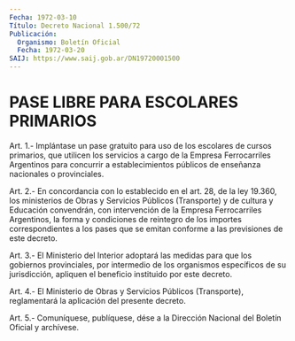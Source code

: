 ```yaml
---
Fecha: 1972-03-10
Título: Decreto Nacional 1.500/72
Publicación:
  Organismo: Boletín Oficial
  Fecha: 1972-03-20
SAIJ: https://www.saij.gob.ar/DN19720001500
---
```

# PASE LIBRE PARA ESCOLARES PRIMARIOS

<a id="1"></a>
Art. 1.- Implántase un pase gratuito para uso de los escolares de cursos  primarios,  que  utilicen  los  servicios  a cargo de la Empresa  Ferrocarriles Argentinos para concurrir a establecimientos públicos de enseñanza nacionales o provinciales.

<a id="2"></a>
Art.  2.- En concordancia con lo establecido en el art. 28, de la ley 19.360,  los  ministerios  de  Obras  y  Servicios  Públicos (Transporte)  y de cultura y Educación convendrán, con intervención de la Empresa Ferrocarriles  Argentinos,  la forma y condiciones de reintegro  de los importes correspondientes  a  los  pases  que  se emitan conforme a las previsiones de este decreto.

<a id="3"></a>
Art.  3.- El Ministerio del Interior adoptará las medidas para que los gobiernos  provinciales,  por  intermedio de los organismos específicos de su jurisdicción, apliquen  el  beneficio  instituido por este decreto.

<a id="4"></a>
Art. 4.- El Ministerio de Obras y Servicios Públicos (Transporte),  reglamentará  la  aplicación  del  presente decreto.

<a id="5"></a>
Art. 5.- Comuníquese, publíquese, dése a la Dirección Nacional del Boletín Oficial y archívese.